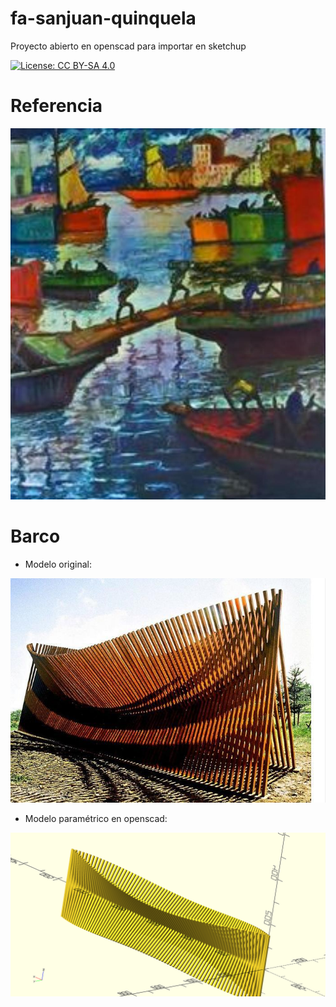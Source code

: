 # fa-sanjuan-quinquela

Proyecto abierto en openscad para importar en sketchup

[![License: CC BY-SA 4.0](https://img.shields.io/badge/License-CC%20BY--SA%204.0-lightgrey.svg)](https://creativecommons.org/licenses/by-sa/4.0/)


# Referencia
![Objetivo](https://github.com/kenarab/fa-sanjuan-quiniquela/blob/master/referencias/referencia_quinquela.jpeg)

# Barco

* Modelo original:

![Objetivo](https://github.com/kenarab/fa-sanjuan-quiniquela/blob/master/referencias/sanjuan_fuegoaustral_objetivo.jpeg)

* Modelo paramétrico en openscad:

![Modelo actual](https://github.com/kenarab/fa-sanjuan-quiniquela/blob/master/png/fa-sanjuan-barco-v0.png)
